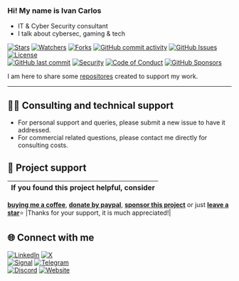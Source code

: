 ### Hi! My name is Ivan Carlos

- IT & Cyber Security consultant
- I talk about cybersec, gaming & tech

<!-- buttons -->
[![Stars](https://img.shields.io/github/stars/ivancarlosti/ivancarlosti?label=⭐%20Stars&color=gold&style=flat)](https://github.com/ivancarlosti/ivancarlosti/stargazers)
[![Watchers](https://img.shields.io/github/watchers/ivancarlosti/ivancarlosti?label=Watchers&style=flat&color=red)](https://github.com/sponsors/ivancarlosti)
[![Forks](https://img.shields.io/github/forks/ivancarlosti/ivancarlosti?label=Forks&style=flat&color=ff69b4)](https://github.com/sponsors/ivancarlosti)
[![GitHub commit activity](https://img.shields.io/github/commit-activity/m/ivancarlosti/ivancarlosti?label=Activity)](https://github.com/ivancarlosti/ivancarlosti/pulse)
[![GitHub Issues](https://img.shields.io/github/issues/ivancarlosti/ivancarlosti?label=Issues&color=orange)](https://github.com/ivancarlosti/ivancarlosti/issues)
[![License](https://img.shields.io/github/license/ivancarlosti/ivancarlosti?label=License)](LICENSE)  
[![GitHub last commit](https://img.shields.io/github/last-commit/ivancarlosti/ivancarlosti?label=Last%20Commit)](https://github.com/ivancarlosti/ivancarlosti/commits)
[![Security](https://img.shields.io/badge/Security-View%20Here-purple)](https://github.com/ivancarlosti/ivancarlosti/security)
[![Code of Conduct](https://img.shields.io/badge/Code%20of%20Conduct-2.1-4baaaa)](https://github.com/ivancarlosti/ivancarlosti?tab=coc-ov-file)
[![GitHub Sponsors](https://img.shields.io/github/sponsors/ivancarlosti?label=GitHub%20Sponsors&color=ffc0cb)][sponsor]
<!-- endbuttons -->

I am here to share some [repositores](https://github.com/ivancarlosti?tab=repositories) created to support my work.

<!-- footer -->
---

## 🧑‍💻 Consulting and technical support
* For personal support and queries, please submit a new issue to have it addressed.
* For commercial related questions, please contact me directly for consulting costs. 

## 🩷 Project support
| If you found this project helpful, consider |
| :---: |
[**buying me a coffee**][buymeacoffee], [**donate by paypal**][paypal], [**sponsor this project**][sponsor] or just [**leave a star**](../..)⭐
|Thanks for your support, it is much appreciated!|

## 🌐 Connect with me
[![LinkedIn](https://img.shields.io/badge/LinkedIn-@ivancarlos-0077B5)](https://www.linkedin.com/in/ivancarlos)
[![X](https://img.shields.io/badge/X-@ivancarlos-000000)](https://x.com/ivancarlos)  
[![Signal](https://img.shields.io/badge/Signal-@ivancarlos.01-2592E9)](https://icc.gg/signal)
[![Telegram](https://img.shields.io/badge/Telegram-@ivancarlos-26A5E4)](https://t.me/ivancarlos)  
[![Discord](https://img.shields.io/badge/Discord-@ivancarlos.me-5865F2)](https://icc.gg/discord)
[![Website](https://img.shields.io/badge/Website-ivancarlos.me-FF6B6B)](https://ivancarlos.me)

[cc]: https://docs.github.com/en/communities/setting-up-your-project-for-healthy-contributions/adding-a-code-of-conduct-to-your-project
[contributing]: https://docs.github.com/en/articles/setting-guidelines-for-repository-contributors
[security]: https://docs.github.com/en/code-security/getting-started/adding-a-security-policy-to-your-repository
[support]: https://docs.github.com/en/articles/adding-support-resources-to-your-project
[it]: https://docs.github.com/en/communities/using-templates-to-encourage-useful-issues-and-pull-requests/configuring-issue-templates-for-your-repository#configuring-the-template-chooser
[prt]: https://docs.github.com/en/communities/using-templates-to-encourage-useful-issues-and-pull-requests/creating-a-pull-request-template-for-your-repository
[funding]: https://docs.github.com/en/articles/displaying-a-sponsor-button-in-your-repository
[ivancarlos]: https://ivancarlos.me
[buymeacoffee]: https://www.buymeacoffee.com/ivancarlos
[paypal]: https://icc.gg/donate
[sponsor]: https://github.com/sponsors/ivancarlosti
